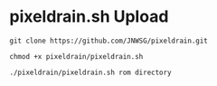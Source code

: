 # pixeldrain.sh Upload 

```
git clone https://github.com/JNWSG/pixeldrain.git
```

```
chmod +x pixeldrain/pixeldrain.sh
```
```
./pixeldrain/pixeldrain.sh rom directory
```
